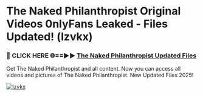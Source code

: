 # The Naked Philanthropist Original Videos 0nlyFans Leaked - Files Updated! (lzvkx)

<h3>🔴 CLICK HERE 🌐==►► <a href="https://tinyurl.com/yckcrads" rel="nofollow">The Naked Philanthropist Updated Files</a></h3>

Get The Naked Philanthropist and all content. Now you can access all videos and pictures of The Naked Philanthropist. New Updated Files 2025!

[![lzvkx](https://i.imgur.com/hpKpOFt.gif)](https://tinyurl.com/yckcrads)
